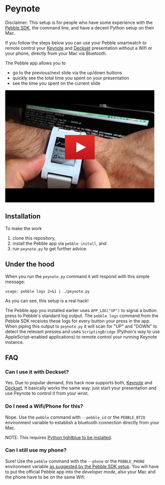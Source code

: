 # Peynote

Disclaimer: This setup is for people who have some experience with the [Pebble SDK][PebbleSDK], the command line, and have a decent Python setup on their Mac.

If you follow the steps below you can use your Pebble smartwatch to remote control your [Keynote][Keynote] and [Deckset][Deckset] presentation without a Wifi or your phone, directly from your Mac via Bluetooth.

The Pebble app allows you to

 - go to the previous/next slide via the up/down buttons
 - quickly see the total time you spent on your presentation
 - see the time you spent on the current slide
  


[![Video: How peynote works](resources/video.jpg)](http://www.youtube.com/watch?v=vOZKbtwSGeI) 
 
## Installation

To make the work

1. clone this repository,
2. install the Pebble app via `pebble install`, and
3. run `peynote.py` to get further advice.

## Under the hood

When you run the `peynote.py` command it will respond with this simple message:

    usage: pebble logs 2>&1 | ./peynote.py

As you can see, this setup is a real hack!

The Pebble app you installed earlier uses `APP_LOG("UP")` to signal a button press to Pebble's standard log output.
The `pebble logs` command from the Pebble SDK receives these logs for every button your press in the app.
When piping this output to `peynote.py` it will scan for "UP" and "DOWN" to detect the relevant presses and
uses `ScriptingBridge` (Python's way to use AppleScript-enabled applications) to remote control your running Keynote instance.

## FAQ

### Can I use it with Deckset?

Yes. Due to popular demand, this hack now supports both, [Keynote][Keynote] and [Deckset][Deckset]. It basically works the same way: just start your presentation and use Peynote to control it from your wrist.

### Do I need a Wifi/Phone for this?

Nope.
Use the `pebble` command with `--pebble_id` or the `PEBBLE_BTID` environment variable to establish a bluetooth connection directly from your Mac.

NOTE: This requires [Python lightblue to be installed][lightblue].

### Can I still use my phone?

Sure!
Use the `pebble` command with the `--phone` or the `PEBBLE_PHONE` environment variable [as suggested by the Pebble SDK setup][PebbleHelloWorld].
You will have to put the official Pebble app into the *developer mode*, also your Mac and the phone have to be on the same Wifi.

[lightblue]: http://forums.getpebble.com/discussion/comment/111815/#Comment_111815
[PebbleSDK]: https://developer.getpebble.com/2/getting-started/macosx/
[PebbleHelloWorld]: https://developer.getpebble.com/2/getting-started/hello-world/
[Keynote]: https://www.apple.com/mac/keynote/
[Deckset]: http://decksetapp.com
